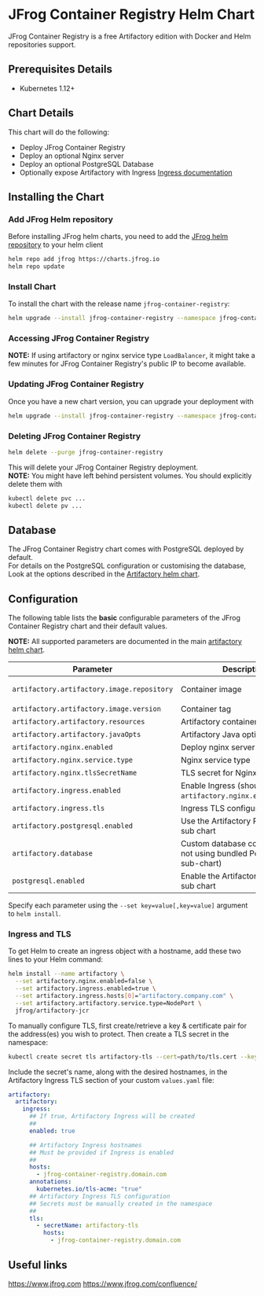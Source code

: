 # JFrog Container Registry Helm Chart

JFrog Container Registry is a free Artifactory edition with Docker and Helm repositories support.

## Prerequisites Details

* Kubernetes 1.12+

## Chart Details
This chart will do the following:

* Deploy JFrog Container Registry
* Deploy an optional Nginx server
* Deploy an optional PostgreSQL Database
* Optionally expose Artifactory with Ingress [Ingress documentation](https://kubernetes.io/docs/concepts/services-networking/ingress/)

## Installing the Chart

### Add JFrog Helm repository

Before installing JFrog helm charts, you need to add the [JFrog helm repository](https://charts.jfrog.io) to your helm client

```bash
helm repo add jfrog https://charts.jfrog.io
helm repo update
```

### Install Chart
To install the chart with the release name `jfrog-container-registry`:
```bash
helm upgrade --install jfrog-container-registry --namespace jfrog-container-registry jfrog/artifactory-jcr  --version 1.7.3
```

### Accessing JFrog Container Registry
**NOTE:** If using artifactory or nginx service type `LoadBalancer`, it might take a few minutes for JFrog Container Registry's public IP to become available.

### Updating JFrog Container Registry
Once you have a new chart version, you can upgrade your deployment with
```bash
helm upgrade --install jfrog-container-registry --namespace jfrog-container-registry jfrog/artifactory-jcr
```

### Deleting JFrog Container Registry
```bash
helm delete --purge jfrog-container-registry
```
This will delete your JFrog Container Registry deployment.<br>
**NOTE:** You might have left behind persistent volumes. You should explicitly delete them with
```bash
kubectl delete pvc ...
kubectl delete pv ...
```

## Database
The JFrog Container Registry chart comes with PostgreSQL deployed by default.<br>
For details on the PostgreSQL configuration or customising the database, Look at the options described in the [Artifactory helm chart](https://github.com/jfrog/charts/tree/master/stable/artifactory). 

## Configuration
The following table lists the **basic** configurable parameters of the JFrog Container Registry chart and their default values.

**NOTE:** All supported parameters are documented in the main [artifactory helm chart](https://github.com/jfrog/charts/tree/master/stable/artifactory).

|         Parameter                              |           Description             |                         Default                   |
|------------------------------------------------|-----------------------------------|---------------------------------------------------|
| `artifactory.artifactory.image.repository`     | Container image                   | `releases-docker.jfrog.io/jfrog/artifactory-jcr`         |
| `artifactory.artifactory.image.version`        | Container tag                     | `.Chart.AppVersion`                               |
| `artifactory.artifactory.resources`            | Artifactory container resources   | `{}`                                              |
| `artifactory.artifactory.javaOpts`             | Artifactory Java options          | `{}`                                              |
| `artifactory.nginx.enabled`                    | Deploy nginx server               | `true`                                            |
| `artifactory.nginx.service.type`               | Nginx service type                | `LoadBalancer`                                    |
| `artifactory.nginx.tlsSecretName`              | TLS secret for Nginx pod          | ``                                                |
| `artifactory.ingress.enabled`                  | Enable Ingress (should come with `artifactory.nginx.enabled=false`) | `false`         |
| `artifactory.ingress.tls`                      | Ingress TLS configuration (YAML)  | `[]`                                              |
| `artifactory.postgresql.enabled`               | Use the Artifactory PostgreSQL sub chart       | `true`                               |
| `artifactory.database`                         | Custom database configuration (if not using bundled PostgreSQL sub-chart) |           |
| `postgresql.enabled`                           | Enable the Artifactory PostgreSQL sub chart    | `true`                               |

Specify each parameter using the `--set key=value[,key=value]` argument to `helm install`.

### Ingress and TLS
To get Helm to create an ingress object with a hostname, add these two lines to your Helm command:
```bash
helm install --name artifactory \
  --set artifactory.nginx.enabled=false \
  --set artifactory.ingress.enabled=true \
  --set artifactory.ingress.hosts[0]="artifactory.company.com" \
  --set artifactory.artifactory.service.type=NodePort \
  jfrog/artifactory-jcr
```

To manually configure TLS, first create/retrieve a key & certificate pair for the address(es) you wish to protect. Then create a TLS secret in the namespace:

```bash
kubectl create secret tls artifactory-tls --cert=path/to/tls.cert --key=path/to/tls.key
```

Include the secret's name, along with the desired hostnames, in the Artifactory Ingress TLS section of your custom `values.yaml` file:

```yaml
artifactory:
  artifactory:
    ingress:
      ## If true, Artifactory Ingress will be created
      ##
      enabled: true

      ## Artifactory Ingress hostnames
      ## Must be provided if Ingress is enabled
      ##
      hosts:
        - jfrog-container-registry.domain.com
      annotations:
        kubernetes.io/tls-acme: "true"
      ## Artifactory Ingress TLS configuration
      ## Secrets must be manually created in the namespace
      ##
      tls:
        - secretName: artifactory-tls
          hosts:
            - jfrog-container-registry.domain.com
```

## Useful links
https://www.jfrog.com
https://www.jfrog.com/confluence/
